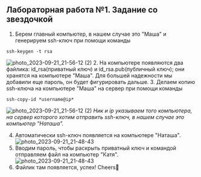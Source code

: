 ## Лабораторная работа №1. Задание со звездочкой
1. Берем главный компьютер, в нашем случае это "Маша" и генерируем ssh-ключ при помощи команды
```
ssh-keygen -t rsa
```
![photo_2023-09-21_21-56-12 (2)](https://github.com/12262004-m/OT-U/assets/112974851/b14c2c48-91ed-4860-8b92-eb9d8b4421f7)
2. На компьютере появляются два файлика: id_rsa(приватный ключ) и id_rsa.pub(публичный ключ); они хранятся на компьютере "Маша". Для большей надежности мы добавили еще пароль, он будет фигурировать дальше.
3. Делаем копию ssh-ключа на компьютере "Маша" на сервер при помощи команды
```
ssh-copy-id *username@ip*
```
![photo_2023-09-21_21-56-12 (2)](https://github.com/12262004-m/OT-U/assets/112974851/b14c2c48-91ed-4860-8b92-eb9d8b4421f7)
*Ник и ip указываем того компьютера, на сервер которого хотим отправить ssh-ключ, в нашем случае это компьютер "Наташа".*

4. Автоматически ssh-ключ появляется на компьютере "Наташа".
![photo_2023-09-21_21-48-43](https://github.com/12262004-m/OT-U/assets/112974851/f08f464f-29f2-42ee-9413-17fec51a9b63)
5. Вводим пароль, чтобы раскрыть приватный ключ и командой отправляем файл на компьютер "Катя".
   ![photo_2023-09-21_21-48-43](https://github.com/12262004-m/OT-U/assets/112974851/f08f464f-29f2-42ee-9413-17fec51a9b63)
6. Файлик там появляется, успех! Cheers💫
